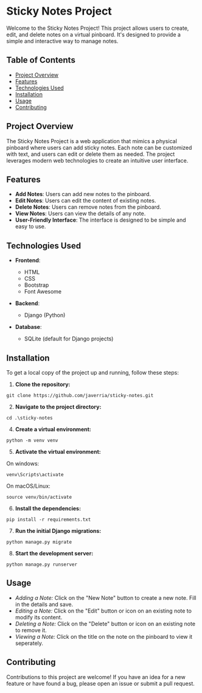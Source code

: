 # Sticky Notes Project

Welcome to the Sticky Notes Project! This project allows users to create, edit, and delete notes on a virtual pinboard. It's designed to provide a simple and interactive way to manage notes.

## Table of Contents

- [Project Overview](#project-overview)
- [Features](#features)
- [Technologies Used](#technologies-used)
- [Installation](#installation)
- [Usage](#usage)
- [Contributing](#contributing)

## Project Overview

The Sticky Notes Project is a web application that mimics a physical pinboard where users can add sticky notes. Each note can be customized with text, and users can edit or delete them as needed. The project leverages modern web technologies to create an intuitive user interface.

## Features

- **Add Notes**: Users can add new notes to the pinboard.
- **Edit Notes**: Users can edit the content of existing notes.
- **Delete Notes**: Users can remove notes from the pinboard.
- **View Notes**: Users can view the details of any note.
- **User-Friendly Interface**: The interface is designed to be simple and easy to use.

## Technologies Used

- **Frontend**:
  - HTML
  - CSS
  - Bootstrap 
  - Font Awesome

- **Backend**:
  - Django (Python)

- **Database**:
  - SQLite (default for Django projects)

## Installation

To get a local copy of the project up and running, follow these steps:

1. **Clone the repository:**
  ```
  git clone https://github.com/javerria/sticky-notes.git
  ```
2. **Navigate to the project directory:**
  ```
  cd .\sticky-notes
  ```
4. **Create a virtual environment:**
  ```
  python -m venv venv
  ```
5. **Activate the virtual environment:**

  On windows:
  ```
  venv\Scripts\activate
  ```
  On macOS/Linux:
  ```
  source venv/bin/activate
  ```
6. **Install the dependencies:**
  ```
  pip install -r requirements.txt
  ```
7. **Run the initial Django migrations:**
  ```
  python manage.py migrate
  ```
8. **Start the development server:**
  ```
  python manage.py runserver
  ```

## Usage
- *Adding a Note:* Click on the "New Note" button to create a new note. Fill in the details and save.
- *Editing a Note:* Click on the "Edit" button or icon on an existing note to modify its content.
- *Deleting a Note:* Click on the "Delete" button or icon on an existing note to remove it.
- *Viewing a Note:* Click on the title on the note on the pinboard to view it seperately.
  
## Contributing
Contributions to this project are welcome! If you have an idea for a new feature or have found a bug, please open an issue or submit a pull request.

